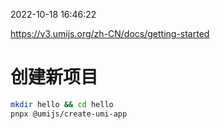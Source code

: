 2022-10-18 16:46:22

https://v3.umijs.org/zh-CN/docs/getting-started

# 创建新项目

```sh
mkdir hello && cd hello
pnpx @umijs/create-umi-app
```
